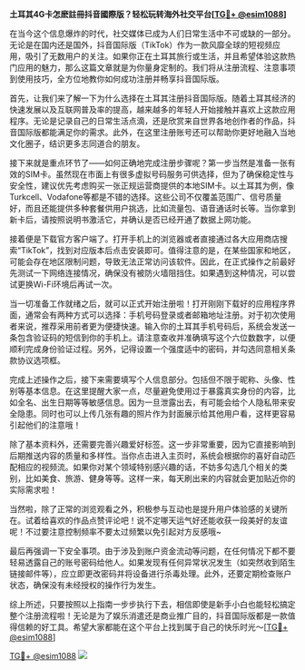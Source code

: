 **土耳其4G卡怎麽註冊抖音國際版？轻松玩转海外社交平台[[TG💪+ @esim1088](https://t.me/s/esim1088)]**

在当今这个信息爆炸的时代，社交媒体已成为人们日常生活中不可或缺的一部分。无论是在国内还是国外，抖音国际版（TikTok）作为一款风靡全球的短视频应用，吸引了无数用户的关注。如果你正在土耳其旅行或生活，并且希望体验这款热门应用的魅力，那么这篇文章就是为你量身定制的。我们将从注册流程、注意事项到使用技巧，全方位地教你如何成功注册并畅享抖音国际版。

首先，让我们来了解一下为什么选择在土耳其注册抖音国际版。随着土耳其经济的快速发展以及互联网普及率的提高，越来越多的年轻人开始接触并喜欢上这款应用程序。无论是记录自己的日常生活点滴，还是欣赏来自世界各地创作者的作品，抖音国际版都能满足你的需求。此外，在这里注册账号还可以帮助你更好地融入当地文化圈子，结识更多志同道合的朋友。

接下来就是重点环节了——如何正确地完成注册步骤呢？第一步当然是准备一张有效的SIM卡。虽然现在市面上有很多虚拟号码服务可供选择，但为了确保稳定性与安全性，建议优先考虑购买一张正规运营商提供的本地SIM卡。以土耳其为例，像Turkcell、Vodafone等都是不错的选择。这些公司不仅覆盖范围广、信号质量好，而且还能提供多种套餐供用户挑选，比如流量包、语音通话时长等。当你拿到新卡后，请按照说明书激活它，并确认是否已经开通了数据上网功能。

接着便是下载官方客户端了。打开手机上的浏览器或者直接通过各大应用商店搜索“TikTok”，找到对应版本后点击安装即可。值得注意的是，在某些国家和地区，可能会存在地区限制问题，导致无法正常访问该软件。因此，在正式操作之前最好先测试一下网络连接情况，确保没有被防火墙阻挡住。如果遇到这种情况，可以尝试更换Wi-Fi环境后再试一次。

当一切准备工作就绪之后，就可以正式开始注册啦！打开刚刚下载好的应用程序界面，通常会有两种方式可以选择：手机号码登录或者邮箱地址注册。对于初次使用者来说，推荐采用前者更为便捷快速。输入你的土耳其手机号码后，系统会发送一条包含验证码的短信到你的手机上。请注意查收并准确填写这个六位数数字，以便顺利完成身份验证过程。另外，记得设置一个强度适中的密码，并勾选同意相关条款协议选项框。

完成上述操作之后，接下来需要填写个人信息部分。包括但不限于昵称、头像、性别等基本信息。在这里提醒大家一点，尽量避免使用过于暴露真实身份的内容，比如全名、出生日期等等敏感信息。因为一旦泄露出去，有可能会给个人隐私带来安全隐患。同时也可以上传几张有趣的照片作为封面展示给其他用户看，这样更容易引起他们的注意哦！

除了基本资料外，还需要完善兴趣爱好标签。这一步非常重要，因为它直接影响到后期推送内容的质量和多样性。当你点击进入主页时，系统会根据你的喜好自动匹配相应的视频流。如果你对某个领域特别感兴趣的话，不妨多勾选几个相关的类别，比如美食、旅游、健身等等。这样一来，每天刷出来的内容就会更加贴近你的实际需求啦！

当然啦，除了正常的浏览观看之外，积极参与互动也是提升用户体验感的关键所在。试着给喜欢的作品点赞评论吧！说不定哪天运气好还能收获一段美好的友谊呢！不过要注意控制频率不要太过频繁以免引起对方反感哦~

最后再强调一下安全事项。由于涉及到账户资金流动等问题，在任何情况下都不要轻易透露自己的账号密码给他人。如果发现有任何异常状况发生（如突然收到陌生链接邮件等），应立即更改密码并将设备进行杀毒处理。此外，还要定期检查账户状态，确保没有未经授权的操作行为发生。

综上所述，只要按照以上指南一步步执行下去，相信即使是新手小白也能轻松搞定整个注册流程啦！无论是为了娱乐消遣还是商业推广目的，抖音国际版都是一款值得信赖的好工具。希望大家都能在这个平台上找到属于自己的快乐时光～[[TG💪+ @esim1088](https://t.me/s/esim1088)]

[TG💪+ @esim1088](https://t.me/s/esim1088) ![](https://i.postimg.cc/4NQfJmqS/Snipaste-2025-05-13-00-14-12.png)